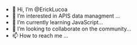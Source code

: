 - 👋 Hi, I’m @ErickLucoa
- 👀 I’m interested in APIS data managment ...
- 🌱 I’m currently learning JavaScript...
- 💞️ I’m looking to collaborate on the community...
- 📫 How to reach me ...

<!---
ErickLucoa/ErickLucoa is a ✨ special ✨ repository because its `README.md` (this file) appears on your GitHub profile.
You can click the Preview link to take a look at your changes.
--->
